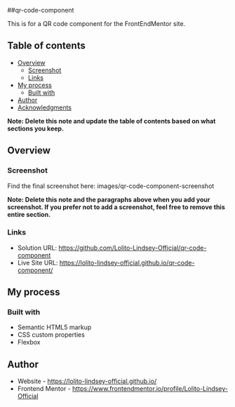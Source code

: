 ##qr-code-component

This is for a QR code component for the FrontEndMentor site.

## Table of contents

- [Overview](#overview)
  - [Screenshot](#screenshot)
  - [Links](#links)
- [My process](#my-process)
  - [Built with](#built-with)
- [Author](#author)
- [Acknowledgments](#acknowledgments)

**Note: Delete this note and update the table of contents based on what sections you keep.**

## Overview

### Screenshot

Find the final screenshot here: images/qr-code-component-screenshot

**Note: Delete this note and the paragraphs above when you add your screenshot. If you prefer not to add a screenshot, feel free to remove this entire section.**

### Links

- Solution URL: https://github.com/Lolito-Lindsey-Official/qr-code-component
- Live Site URL: https://lolito-lindsey-official.github.io/qr-code-component/

## My process

### Built with

- Semantic HTML5 markup
- CSS custom properties
- Flexbox

## Author

- Website - https://lolito-lindsey-official.github.io/
- Frontend Mentor - https://www.frontendmentor.io/profile/Lolito-Lindsey-Official
